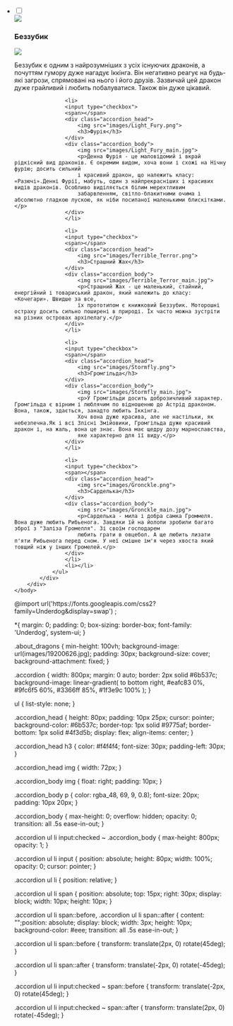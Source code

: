 <!DOCTYPE html>
<html>
	<head>
	<title> How To Train Your Dragon </title>
	<link rel="stylesheet" href="style.css">
	</head>
	<body>
		<div class="about_dragons">
			<div class="accordion">
				<ul>
					<li>
					<input type="checkbox">
					<span></span>
					<div class="accordion_head">
						<img src="images/Toothless.png">
						<h3>Беззубик</h3>
					</div>
					<div class="accordion_body">
						<img src="images/Toothless_main.jpg">
						<p>Беззубик є одним з найрозумніших з усіх існуючих драконів, а почуттям гумору дуже нагадує Іккінга. Він негативно реагує на будь-які загрози,
						спрямовані на нього і його друзів. Зазвичай цей дракон дуже грайливий і любить побалуватися. Також він дуже цікавий.</p>
					</div>
					</li>
					
					<li>
					<input type="checkbox">
					<span></span>
					<div class="accordion_head">
						<img src="images/Light_Fury.png">
						<h3>Фурія</h3>
					</div>
					<div class="accordion_body">
						<img src="images/Light_Fury_main.jpg">
						<p>Денна Фурія - це маловідомий і вкрай рідкісний вид драконів. Є окремим видом, хоча вони і схожі на Нічну фурію; досить сильний
						і красивий дракон, що належить класу: «Разючі».Денні Фурії, мабуть, один з найпрекрасніших і красивих видів драконів. Особливо виділяється білим мерехтливим
						забарвленням, світло-блакитними очима і абсолютно гладкою лускою, як ніби посипаної маленькими блискітками.</p>
					</div>
					</li>
					
					<li>
					<input type="checkbox">
					<span></span>
					<div class="accordion_head">
						<img src="images/Terrible_Terror.png">
						<h3>Страшний Жах</h3>
					</div>
					<div class="accordion_body">
						<img src="images/Terrible_Terror_main.jpg">
						<p>Страшний Жах - це маленький, стайний, енергійний і товариський дракон, який належить до класу: «Кочегари». Швидше за все, 
						їх прототипом є книжковий Беззубик. Моторошні остраху досить сильно поширені в природі. Їх часто можна зустріти на різних островах архіпелагу.</p>
					</div>
					</li>
					
					<li>
					<input type="checkbox">
					<span></span>
					<div class="accordion_head">
						<img src="images/Stormfly.png">
						<h3>Громгільда</h3>
					</div>
					<div class="accordion_body">
						<img src="images/Stormfly_main.jpg">
						<p>У Громгільди досить доброзичливий характер. Громгільда є вірним і люблячим по відношенню до Астрід драконом. Вона, також, здається, занадто любить Іккінга.
						Хоч вона дуже красива, але не настільки, як небезпечна.Як і всі Злісні Змійовики, Громгільда дуже красивий дракон і, на жаль, вона це знає. Вона має щедру дозу марнославства,
						яке характерно для її виду.</p>
					</div>
					</li>
					
					<li>
					<input type="checkbox">
					<span></span>
					<div class="accordion_head">
						<img src="images/Gronckle.png">
						<h3>Сарделька</h3>
					</div>
					<div class="accordion_body">
						<img src="images/Gronckle_main.jpg">
						<p>Сарделька - мила і добра самка Громмеля. Вона дуже любить Рибьенога. Завдяки їй на йолопи зробили багато зброї з "Заліза Громелля". Зі своїм господарем 
						любить грати в овцебол. А ще любить лизати п'яти Рибьенога перед сном. У неї смішне ім'я через хвоста який товщий ніж у інших Громелей.</p>
					</div>
					</li>
					<li></li>
				</ul>
			</div>
		</div>
	</body>
</html>
@import url('https://fonts.googleapis.com/css2?family=Underdog&display=swap') ;

*{
	margin: 0;
	padding: 0;
	box-sizing: border-box;
	font-family: 'Underdog', system-ui;
}

.about_dragons {
	min-height: 100vh;
	background-image: url(images/19200626.jpg);
	padding: 30px;
	background-size: cover;
	background-attachment: fixed;
}

.accordion {
	width: 800px;
	margin: 0 auto;
	border: 2px solid #6b537c;
	background-image: linear-gradient(
	to bottom right, 
	#eafc83 0%,
	#9fc6f5 60%, 
	#3366ff 85%, 
	#1f3e9c 100%
	);
}

ul {
	list-style: none;
}

.accordion_head {
	height: 80px;
	padding: 10px 25px;
	cursor: pointer;
	background-color: #6b537c;
	border-top: 1px solid #9775af;
	border-bottom: 1px solid #4f3d5b;
	display: flex;
	align-items: center;
}

.accordion_head h3 {
	color: #f4f4f4;
	font-size: 30px;
	padding-left: 30px;
}

.accordion_head img {
	width: 72px;
}

.accordion_body img {
	float: right;
	padding: 10px;
}

.accordion_body p {
	color: rgba_48, 69, 9, 0.8);
	font-size: 20px;
	padding: 10px 20px;
}

.accordion_body {
	max-height: 0;
	overflow: hidden;
	opacity: 0;
	transition: all .5s ease-in-out;
}

.accordion ul li input:checked ~ .accordion_body {
	max-height: 800px;
	opacity: 1;
}

.accordion ul li input {
	position: absolute;
	height: 80px;
	width: 100%;
	opacity: 0;
	cursor: pointer;
}

.accordion ul li {
	position: relative;
}

.accordion ul li span {
	position: absolute;
	top: 15px;
	right: 30px;
	display: block;
	width: 10px;
	height: 10px;
}


.accordion ul li span::before,
.accordion ul li span::after {
	content: "";position: absolute;
	display: block;
	width: 3px;
	height: 10px;
	background-color: #eee;
	transition: all .5s ease-in-out;
}

.accordion ul li span::before {
	transform: translate(2px, 0) rotate(45deg);
}

.accordion ul li span::after {
	transform: translate(-2px, 0) rotate(-45deg);
}

.accordion ul li input:checked ~ span::before {
	transform: translate(-2px, 0) rotate(45deg);
}

.accordion ul li input:checked ~ span::after {
	transform: translate(2px, 0) rotate(-45deg);
}

